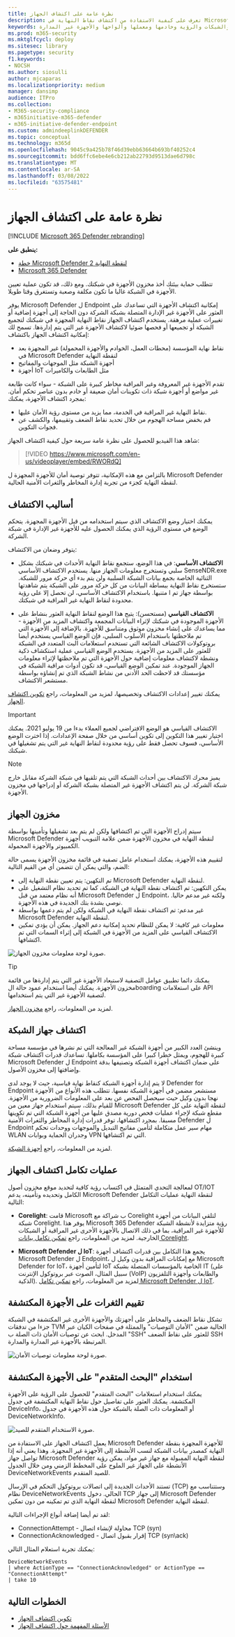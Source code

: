 ```yaml
---
title: نظرة عامة على اكتشاف الجهاز
description: تعرف على كيفية الاستفادة من اكتشاف نقاط النهاية في Microsoft 365 Defender للعثور على الأجهزة غير التي يتم إجادتها في شبكتك
keywords: اكتشاف الأجهزة واكتشافها وسلبها واستباقها والشبكات والرؤية وخادمها ومعملها وألواحها والأجهزة غير المدارة
ms.prod: m365-security
ms.mktglfcycl: deploy
ms.sitesec: library
ms.pagetype: security
f1.keywords:
- NOCSH
ms.author: siosulli
author: mjcaparas
ms.localizationpriority: medium
manager: dansimp
audience: ITPro
ms.collection:
- M365-security-compliance
- m365initiative-m365-defender
- m365-initiative-defender-endpoint
ms.custom: admindeeplinkDEFENDER
ms.topic: conceptual
ms.technology: m365d
ms.openlocfilehash: 9045c9a425b78f46d39ebb63664b693bf40252c4
ms.sourcegitcommit: bdd6ffc6ebe4e6cb212ab22793d9513dae6d798c
ms.translationtype: MT
ms.contentlocale: ar-SA
ms.lasthandoff: 03/08/2022
ms.locfileid: "63575481"
---
```

# <a name="device-discovery-overview"></a>نظرة عامة على اكتشاف الجهاز

[!INCLUDE [Microsoft 365 Defender rebranding](../../includes/microsoft-defender.md)]

**ينطبق على:**
- [خطة Microsoft Defender لنقطة النهاية 2](https://go.microsoft.com/fwlink/p/?linkid=2154037)
- [Microsoft 365 Defender](https://go.microsoft.com/fwlink/?linkid=2118804)

تتطلب حماية بيئتك أخذ مخزون الأجهزة في شبكتك. ومع ذلك، قد تكون عملية تعيين الأجهزة في الشبكة غالبا ما تكون مكلفة وصعبة وتستغرق وقتا طويلا.

يوفر Microsoft Defender ل Endpoint إمكانية اكتشاف الأجهزة التي تساعدك على العثور على الأجهزة غير الإدارة المتصلة بشبكة الشركة دون الحاجة إلى أجهزة إضافية أو تغييرات عملية مرهقة. يستخدم اكتشاف الجهاز نقاط النهاية المجهزة في شبكتك لتجميع الشبكة أو تجميعها أو فحصها ضوئيا لاكتشاف الأجهزة غير التي يتم إدارةها. تسمح لك إمكانية اكتشاف الجهاز باكتشاف:

- نقاط نهاية المؤسسة (محطات العمل، الخوادم والأجهزة المحمولة) غير المجهزة بعد في Microsoft Defender لنقطة النهاية
- أجهزة الشبكة مثل الموجهات والمفاتيح
- أجهزة IoT مثل الطابعات والكاميرات

تقدم الأجهزة غير المعروفة وغير المراقبة مخاطر كبيرة على الشبكة - سواء كانت طابعة غير مواضع أو أجهزة شبكة ذات تكوينات أمان ضعيفة أو خادم بدون عناصر تحكم أمان. بمجرد اكتشاف الأجهزة، يمكنك:

- نقاط النهاية غير المراقبة في الخدمة، مما يزيد من مستوى رؤية الأمان عليها.
- قم بخفض مساحة الهجوم من خلال تحديد نقاط الضعف وتقييمها، والكشف عن فجوات التكوين.

شاهد هذا الفيديو للحصول على نظرة عامة سريعة حول كيفية اكتشاف الجهاز:

> [!VIDEO https://www.microsoft.com/en-us/videoplayer/embed/RWORdQ]

بالتزامن مع هذه الإمكانية، تتوفر توصية أمان للأجهزة المجهزة ل Microsoft Defender لنقطة النهاية كجزء من تجربة إدارة المخاطر والثغرات الأمنية الحالية.

## <a name="discovery-methods"></a>أساليب الاكتشاف

يمكنك اختيار وضع الاكتشاف الذي سيتم استخدامه من قبل الأجهزة المجهزة. يتحكم الوضع في مستوى الرؤية الذي يمكنك الحصول عليه للأجهزة غير الإدارة في شبكة الشركة.

يتوفر وضعان من الاكتشاف:

- **الاكتشاف الأساسي**: في هذا الوضع، ستجمع نقاط النهاية الأحداث في شبكتك بشكل سلبي وتستخرج معلومات الجهاز منها. يستخدم الاكتشاف الأساسي SenseNDR.exe الثنائية الخاصة بجمع بيانات الشبكة السلبية ولن يتم بدء أي حركة مرور للشبكة. ستستخرج نقاط النهاية ببساطة البيانات من كل حركة مرور على الشبكة يتم شاهدتها بواسطة جهاز تم ا متنبها. باستخدام الاكتشاف الأساسي، لن تحصل إلا على رؤية محدودة لنقاط النهاية غير المراقبة في شبكتك.

- **الاكتشاف القياسي** (مستحسن): يتيح هذا الوضع لنقاط النهاية العثور بنشاط على الأجهزة الموجودة في شبكتك لإثراء البيانات المجمعة واكتشاف المزيد من الأجهزة - مما يساعدك على إنشاء مخزون موثوق ومتناسق للأجهزة. بالإضافة إلى الأجهزة التي تم ملاحظتها باستخدام الأسلوب السلبي، فإن الوضع القياسي يستخدم أيضا بروتوكولات الاكتشاف الشائعة التي تستخدم استعلامات البث المتعدد في الشبكة للعثور على المزيد من الأجهزة. يستخدم الوضع القياسي عملية استكشاف ذكية ونشطة لاكتشاف معلومات إضافية حول الأجهزة التي تم ملاحظتها لإثراء معلومات الجهاز الموجودة. عند تمكين الوضع القياسي، قد تكون أدوات مراقبة الشبكة في مؤسستك قد لاحظت الحد الأدنى من نشاط الشبكة الذي تم إنشاؤه بواسطة مستشعر الاكتشاف.

يمكنك تغيير إعدادات الاكتشاف وتخصيصها، لمزيد من المعلومات، راجع [تكوين اكتشاف الجهاز](configure-device-discovery.md).

> [!IMPORTANT]
> الاكتشاف القياسي هو الوضع الافتراضي لجميع العملاء بدءا من 19 يوليو 2021. يمكنك اختيار تغيير هذا التكوين إلى تكوين أساسي من خلال صفحة الإعدادات. إذا اخترت الوضع الأساسي، فسوف تحصل فقط على رؤية محدودة لنقاط النهاية غير التي يتم تشغيلها في شبكتك.

> [!NOTE]
> يميز محرك الاكتشاف بين أحداث الشبكة التي يتم تلقيها في شبكة الشركة مقابل خارج شبكة الشركة. لن يتم اكتشاف الأجهزة غير المتصلة بشبكة الشركة أو إدراجها في مخزون الأجهزة.

## <a name="device-inventory"></a>مخزون الجهاز

سيتم إدراج الأجهزة التي تم اكتشافها ولكن لم يتم بعد تشغيلها وتأمينها بواسطة Microsoft Defender لنقطة النهاية في مخزون الأجهزة ضمن علامة التبويب أجهزة الكمبيوتر والأجهزة المحمولة.

لتقييم هذه الأجهزة، يمكنك استخدام عامل تصفية في قائمة مخزون الأجهزة يسمى حالة الضم، والتي يمكن أن تتضمن أي من القيم التالية:

- تم التكهين: يتم تعيين نقطة النهاية إلى Microsoft Defender لنقطة النهاية.
- يمكن التكهين: تم اكتشاف نقطة النهاية في الشبكة، كما تم تحديد نظام التشغيل على أنه نظام معتمد من قبل Microsoft Defender ل Endpoint، ولكنه غير مدعم حاليا. نوصي بشدة بتك الجديدة في هذه الأجهزة.
- غير مدعم: تم اكتشاف نقطة النهاية في الشبكة ولكن لم يتم دعمها بواسطة Microsoft Defender لنقطة النهاية.
- معلومات غير كافية: لا يمكن للنظام تحديد إمكانية دعم الجهاز. يمكن أن يؤدي تمكين الاكتشاف القياسي على المزيد من الأجهزة في الشبكة إلى إثراء السمات التي تم اكتشافها.

![صورة لوحة معلومات مخزون الجهاز.](images/device-discovery-inventory.png)

> [!TIP]
> يمكنك دائما تطبيق عوامل التصفية لاستبعاد الأجهزة غير التي يتم إدارةها من قائمة مخزون الأجهزة. يمكنك أيضا استخدام عمود حالة الboarding على استعلامات API لتصفية الأجهزة غير التي يتم استخدامها.

لمزيد من المعلومات، راجع [مخزون الجهاز](machines-view-overview.md).

## <a name="network-device-discovery"></a>اكتشاف جهاز الشبكة

وينشئ العدد الكبير من أجهزة الشبكة غير المعالجة التي تم نشرها في مؤسسة مساحة كبيرة للهجوم، ويمثل خطرا كبيرا على المؤسسة بكاملها. تساعدك قدرات اكتشاف شبكة Microsoft Defender ل Endpoint على ضمان اكتشاف أجهزة الشبكة وتصنيفها بدقة وإضافتها إلى مخزون الأصول.

لا يتم إدارة أجهزة الشبكة كنقاط نهاية قياسية، حيث لا يوجد لدى Defender for Endpoint مستشعر مضمن في أجهزة الشبكة نفسها. تتطلب هذه الأنواع من الأجهزة نهجا بدون وكيل حيث سيحصل الفحص عن بعد على المعلومات الضرورية من الأجهزة. للقيام بذلك، سيتم استخدام جهاز معين من Microsoft Defender لنقطة النهاية على كل مقطع شبكة لإجراء عمليات فحص دورية مصدق عليها من أجهزة الشبكة التي تم تكوينها مسبقا. بمجرد اكتشافها، توفر قدرات إدارة المخاطر والثغرات الأمنية Defender ل Endpoint مهام سير عمل متكاملة لتأمين مفاتيح التبديل والموجهات ووحدات تحكم WLAN وجدران الحماية وبوابات VPN التي تم اكتشافها.

لمزيد من المعلومات، راجع [أجهزة الشبكة](network-devices.md).

## <a name="device-discovery-integrations"></a>عمليات تكامل اكتشاف الجهاز

لمعالجة التحدي المتمثل في اكتساب رؤية كافية لتحديد موقع مخزون أصول OT/IOT الكامل وتحديده وتأمينه، يدعم Microsoft Defender لنقطة النهاية عمليات التكامل التالية:

- **Corelight**: قامت Microsoft ب شراكة مع Corelight لتلقي البيانات من أجهزة شبكة Corelight. يوفر هذا Microsoft 365 Defender رؤية متزايدة لأنشطة الشبكة للأجهزة غير المراقبة، بما في ذلك الاتصال بالأجهزة الأخرى غير المراقبة أو الشبكات الخارجية. لمزيد من المعلومات، راجع [تمكين تكامل بيانات Corelight](corelight-integration.md).

- **Microsoft Defender ل IoT**: يجمع هذا التكامل بين قدرات اكتشاف أجهزة Microsoft Defender ل Endpoint، مع إمكانات المراقبة بدون وكيل ل Microsoft Defender for IoT، لتأمين أجهزة IoT الخاصة بالمؤسسات المتصلة بشبكة IT (على سبيل المثال، الصوت عبر بروتوكول الإنترنت (VoIP) والطابعات وأجهزة التلفزيون الذكية). لمزيد من المعلومات، راجع [تمكين تكامل Microsoft Defender ل IoT](enable-microsoft-defender-for-iot-integration.md).

## <a name="vulnerability-assessment-on-discovered-devices"></a>تقييم الثغرات على الأجهزة المكتشفة

تشكل نقاط الضعف والمخاطر على أجهزتك والأجهزة الأخرى غير المكتشفة في الشبكة جزءا من تدفقات TVM الحالية ضمن "الأمان التوصيات" والممثلة في صفحات الكيان عبر المدخل.
ابحث عن توصيات الأمان ذات الصلة ب "SSH" للعثور على نقاط الضعف SSH المرتبطة بالأجهزة غير المدارة والمدارة.

![صورة لوحة معلومات توصيات الأمان.](images/1156c82ffadd356ce329d1cf551e806c.png)

## <a name="use-advanced-hunting-on-discovered-devices"></a>استخدام "البحث المتقدم" على الأجهزة المكتشفة

يمكنك استخدام استعلامات "البحث المتقدم" للحصول على الرؤية على الأجهزة المكتشفة.
يمكنك العثور على تفاصيل حول نقاط النهاية المكتشفة في جدول DeviceInfo، أو المعلومات ذات الصلة بالشبكة حول هذه الأجهزة في جدول DeviceNetworkInfo.

![صورة الاستخدام المتقدم للصيد.](images/f48ba1779eddee9872f167453c24e5c9.png)

يعمل اكتشاف الجهاز على الاستفادة من Microsoft Defender للأجهزة المجهزة بنقطة النهاية كمصدر بيانات الشبكة لنسب الأنشطة إلى الأجهزة غير المجهزة. وهذا يعني أنه إذا تواصل جهاز Microsoft Defender لنقطة النهاية الممبولة مع جهاز غير مواد، يمكن رؤية الأنشطة على الجهاز غير الملوح على المخطط الزمني ومن خلال الجدول DeviceNetworkEvents للصيد المتقدم.

تستند الأحداث الجديدة إلى اتصالات بروتوكول التحكم في الإرسال (TCP) وستتناسب مع نظام DeviceNetworkEvents الحالي. دخول TCP إلى جهاز Microsoft Defender لنقطة النهاية الذي تم تمكينه من دون تمكين Microsoft Defender لنقطة النهاية.

لقد تم أيضا إضافة أنواع الإجراءات التالية:

- ConnectionAttempt - محاولة لإنشاء اتصال TCP (syn)
- ConnectionAcknowledged - إقرار بقبول اتصال TCP (syn\ack)

يمكنك تجربة استعلام المثال التالي:

```text
DeviceNetworkEvents
| where ActionType == "ConnectionAcknowledged" or ActionType == "ConnectionAttempt"
| take 10
```

## <a name="next-steps"></a>الخطوات التالية

- [تكوين اكتشاف الجهاز](configure-device-discovery.md)
- [الأسئلة المفهمة حول اكتشاف الجهاز](device-discovery-faq.md)
